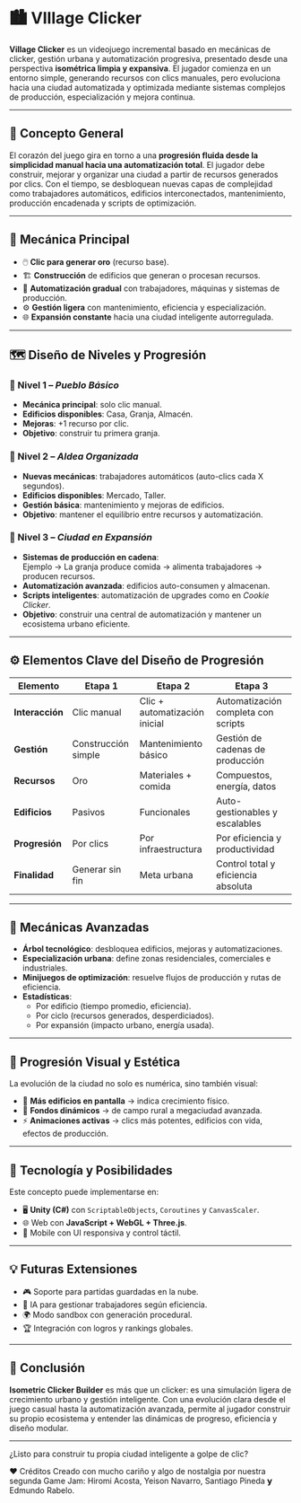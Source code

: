 # 🏙️ VIllage Clicker

**Village Clicker** es un videojuego incremental basado en mecánicas de clicker, gestión urbana y automatización progresiva, presentado desde una perspectiva **isométrica limpia y expansiva**. El jugador comienza en un entorno simple, generando recursos con clics manuales, pero evoluciona hacia una ciudad automatizada y optimizada mediante sistemas complejos de producción, especialización y mejora continua.

---

## 🎯 Concepto General

El corazón del juego gira en torno a una **progresión fluida desde la simplicidad manual hacia una automatización total**. El jugador debe construir, mejorar y organizar una ciudad a partir de recursos generados por clics. Con el tiempo, se desbloquean nuevas capas de complejidad como trabajadores automáticos, edificios interconectados, mantenimiento, producción encadenada y scripts de optimización.

---

## 🧱 Mecánica Principal

- 🖱️ **Clic para generar oro** (recurso base).
- 🏗️ **Construcción** de edificios que generan o procesan recursos.
- 🤖 **Automatización gradual** con trabajadores, máquinas y sistemas de producción.
- ⚙️ **Gestión ligera** con mantenimiento, eficiencia y especialización.
- 🌐 **Expansión constante** hacia una ciudad inteligente autorregulada.

---

## 🗺️ Diseño de Niveles y Progresión

### 🔹 Nivel 1 – *Pueblo Básico*
- **Mecánica principal**: solo clic manual.
- **Edificios disponibles**: Casa, Granja, Almacén.
- **Mejoras**: +1 recurso por clic.
- **Objetivo**: construir tu primera granja.

### 🔹 Nivel 2 – *Aldea Organizada*
- **Nuevas mecánicas**: trabajadores automáticos (auto-clics cada X segundos).
- **Edificios disponibles**: Mercado, Taller.
- **Gestión básica**: mantenimiento y mejoras de edificios.
- **Objetivo**: mantener el equilibrio entre recursos y automatización.

### 🔹 Nivel 3 – *Ciudad en Expansión*
- **Sistemas de producción en cadena**:  
  Ejemplo → La granja produce comida → alimenta trabajadores → producen recursos.
- **Automatización avanzada**: edificios auto-consumen y almacenan.
- **Scripts inteligentes**: automatización de upgrades como en *Cookie Clicker*.
- **Objetivo**: construir una central de automatización y mantener un ecosistema urbano eficiente.

---

## ⚙️ Elementos Clave del Diseño de Progresión

| Elemento           | Etapa 1                | Etapa 2                         | Etapa 3                                |
|--------------------|------------------------|----------------------------------|----------------------------------------|
| **Interacción**     | Clic manual            | Clic + automatización inicial   | Automatización completa con scripts    |
| **Gestión**         | Construcción simple    | Mantenimiento básico            | Gestión de cadenas de producción       |
| **Recursos**        | Oro                    | Materiales + comida             | Compuestos, energía, datos             |
| **Edificios**       | Pasivos                | Funcionales                     | Auto-gestionables y escalables         |
| **Progresión**      | Por clics              | Por infraestructura             | Por eficiencia y productividad         |
| **Finalidad**       | Generar sin fin        | Meta urbana                     | Control total y eficiencia absoluta    |

---

## 🌟 Mecánicas Avanzadas

- **Árbol tecnológico**: desbloquea edificios, mejoras y automatizaciones.
- **Especialización urbana**: define zonas residenciales, comerciales e industriales.
- **Minijuegos de optimización**: resuelve flujos de producción y rutas de eficiencia.
- **Estadísticas**:
  - Por edificio (tiempo promedio, eficiencia).
  - Por ciclo (recursos generados, desperdiciados).
  - Por expansión (impacto urbano, energía usada).

---

## 🎨 Progresión Visual y Estética

La evolución de la ciudad no solo es numérica, sino también visual:

- 🏡 **Más edificios en pantalla** → indica crecimiento físico.
- 🌄 **Fondos dinámicos** → de campo rural a megaciudad avanzada.
- ⚡ **Animaciones activas** → clics más potentes, edificios con vida, efectos de producción.

---

## 🧩 Tecnología y Posibilidades

Este concepto puede implementarse en:

- 🖥️ **Unity (C#)** con `ScriptableObjects`, `Coroutines` y `CanvasScaler`.
- 🌐 Web con **JavaScript + WebGL + Three.js**.
- 📱 Mobile con UI responsiva y control táctil.

---

## 💡 Futuras Extensiones

- 🎮 Soporte para partidas guardadas en la nube.
- 🧠 IA para gestionar trabajadores según eficiencia.
- 🌍 Modo sandbox con generación procedural.
- 🏆 Integración con logros y rankings globales.

---

## 🧠 Conclusión

**Isometric Clicker Builder** es más que un clicker: es una simulación ligera de crecimiento urbano y gestión inteligente. Con una evolución clara desde el juego casual hasta la automatización avanzada, permite al jugador construir su propio ecosistema y entender las dinámicas de progreso, eficiencia y diseño modular.

---

¿Listo para construir tu propia ciudad inteligente a golpe de clic?


❤️ Créditos Creado con mucho cariño y algo de nostalgia por nuestra segunda Game Jam: Hiromi Acosta, Yeison Navarro, Santiago Pineda 𝘆 Edmundo Rabelo.

